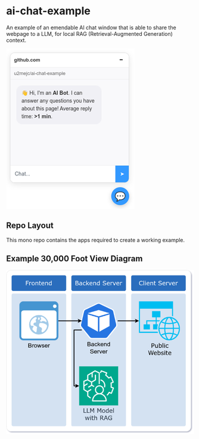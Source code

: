 # ai-chat-example
An example of an emendable AI chat window that is able to share the webpage to
a LLM, for local RAG (Retrieval-Augmented Generation) context.

![diagram](assets/ai-chat-example.png)

## Repo Layout
This mono repo contains the apps required to create a working example.

## Example 30,000 Foot View Diagram
![diagram](assets/ai-chat-example-diagram.png)
